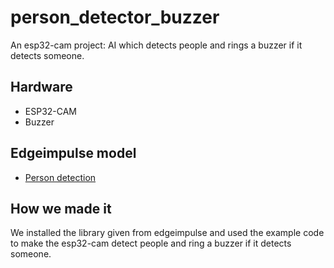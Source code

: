 # person_detector_buzzer
An esp32-cam project: AI which detects people and rings a buzzer if it detects someone.

## Hardware
- ESP32-CAM
- Buzzer

## Edgeimpulse model
- [Person detection](https://studio.edgeimpulse.com/studio/347087)

## How we made it
We installed the library given from edgeimpulse and used the example code to make the esp32-cam detect people and ring a buzzer if it detects someone.

